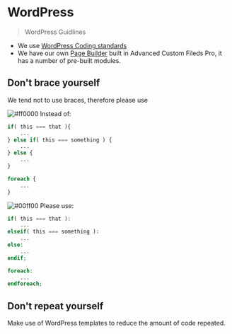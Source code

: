 # WordPress

> WordPress Guidlines

- We use [WordPress Coding standards](https://codex.wordpress.org/WordPress_Coding_Standards)
- We have our own [Page Builder](./wordpress/page-builder.md) built in Advanced Custom Fileds Pro, it has a number of pre-built modules.

## Don't brace yourself

We tend not to use braces, therefore please use

![#ff0000](https://placehold.it/15/ff0000/000000?text=+) Instead of:
```php
if( this === that ){
	...
} else if( this === something ) {
	...
} else {
	...
}
```

```php
foreach {
	...
}
```

![#00ff00](https://placehold.it/15/00ff00/000000?text=+) Please use:
```php
if( this === that ):
	...
elseif( this === something ):
	...
else:
	...
endif;
```

```php
foreach:
	...
endforeach;
```

## Don't repeat yourself

Make use of WordPress templates to reduce the amount of code repeated.

